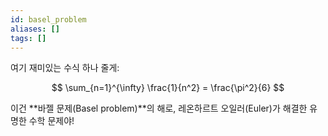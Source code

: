 ```yaml
---
id: basel_problem
aliases: []
tags: []
---
```


여기 재미있는 수식 하나 줄게:  

$$
\sum_{n=1}^{\infty} \frac{1}{n^2} = \frac{\pi^2}{6}
$$

이건 **바젤 문제(Basel problem)**의 해로, 레온하르트 오일러(Euler)가 해결한 유명한 수학 문제야!

